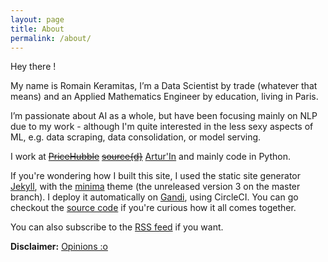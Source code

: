 ```yaml
---
layout: page
title: About
permalink: /about/
---
```


Hey there !

My name is Romain Keramitas, I’m a Data Scientist by trade (whatever that means) and an Applied Mathematics Engineer by education, living in Paris. 

I’m passionate about AI as a whole, but have been focusing mainly on NLP due to my work - although I'm quite interested in the less sexy aspects of ML, e.g. data scraping, data consolidation, or model serving.

I work at ~~[PriceHubble](https://pricehubble.com/fr/)~~ ~~[source{d}](/rip)~~ [Artur'In](https://www.arturin.com/) and mainly code in Python.

If you're wondering how I built this site, I used the static site generator [Jekyll](https://jekyllrb.com/), with the [minima](https://github.com/jekyll/minima) theme (the unreleased version 3 on the master branch). I deploy it automatically on [Gandi](https://www.gandi.net/fr), using CircleCI. You can go checkout the [source code](https://github.com/r0mainK/blog) if you're curious how it all comes together.

You can also subscribe to the [RSS feed](/feed.xml) if you want.

**Disclaimer:** [Opinions :o](/disclaimer)

